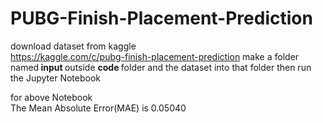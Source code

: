 # PUBG-Finish-Placement-Prediction

download dataset from kaggle
<br>
https://kaggle.com/c/pubg-finish-placement-prediction
make a folder named<b> input </b>outside <b>code </b>folder
and the dataset into that folder
then run the Jupyter Notebook


for above Notebook <br>
The Mean Absolute Error(MAE) is 0.05040
